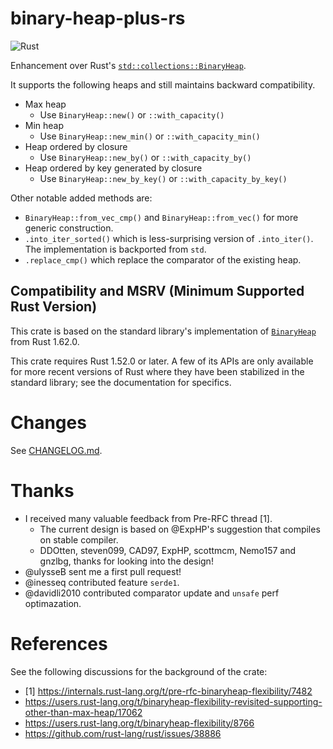 # binary-heap-plus-rs

![Rust](https://github.com/sekineh/binary-heap-plus-rs/workflows/Rust/badge.svg)

Enhancement over Rust's
[`std::collections::BinaryHeap`](https://doc.rust-lang.org/stable/std/collections/struct.BinaryHeap.html).

It supports the following heaps and still maintains backward compatibility.
- Max heap
  - Use `BinaryHeap::new()` or `::with_capacity()`
- Min heap
  - Use `BinaryHeap::new_min()` or `::with_capacity_min()`
- Heap ordered by closure
  - Use `BinaryHeap::new_by()` or `::with_capacity_by()`
- Heap ordered by key generated by closure
  - Use `BinaryHeap::new_by_key()` or `::with_capacity_by_key()`

Other notable added methods are:
- `BinaryHeap::from_vec_cmp()` and `BinaryHeap::from_vec()` for more generic construction.
- `.into_iter_sorted()` which is less-surprising version of `.into_iter()`. The implementation is backported from `std`.
- `.replace_cmp()` which replace the comparator of the existing heap.

## Compatibility and MSRV (Minimum Supported Rust Version)

This crate is based on the standard library's implementation of
[`BinaryHeap`](https://doc.rust-lang.org/stable/std/collections/struct.BinaryHeap.html)
from Rust 1.62.0.

This crate requires Rust 1.52.0 or later.  A few of its APIs are only available
for more recent versions of Rust where they have been stabilized in the
standard library; see the documentation for specifics.

# Changes

See
[CHANGELOG.md](https://github.com/sekineh/binary-heap-plus-rs/blob/master/CHANGELOG.md).

# Thanks

- I received many valuable feedback from Pre-RFC thread [1].
  - The current design is based on @ExpHP's suggestion that compiles on stable compiler.
  - DDOtten, steven099, CAD97, ExpHP, scottmcm, Nemo157 and gnzlbg, thanks for looking into the design!
- @ulysseB sent me a first pull request!
- @inesseq contributed feature `serde1`.
- @davidli2010 contributed comparator update and `unsafe` perf optimazation.

# References

See the following discussions for the background of the crate:
- [1] https://internals.rust-lang.org/t/pre-rfc-binaryheap-flexibility/7482
- https://users.rust-lang.org/t/binaryheap-flexibility-revisited-supporting-other-than-max-heap/17062
- https://users.rust-lang.org/t/binaryheap-flexibility/8766
- https://github.com/rust-lang/rust/issues/38886
